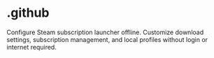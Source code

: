 # .github
Configure Steam subscription launcher offline. Customize download settings, subscription management, and local profiles without login or internet required.
